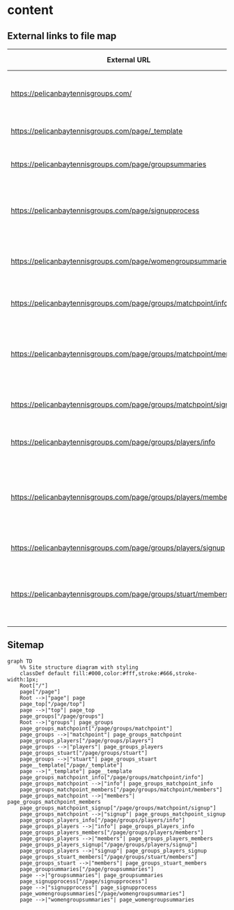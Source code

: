 # content

## External links to file map

| External URL | Repository File | Title and/or Description |
|-------------|-----------------|-------------|
| https://pelicanbaytennisgroups.com/ | [page/top.md](/page/top.md) | Tennis Groups at Pelican Bay (Landing page) |
| https://pelicanbaytennisgroups.com/page/_template | [page/_template.md](/page/_template.md) | example (Information on Groups) |
| https://pelicanbaytennisgroups.com/page/groupsummaries | [page/groupsummaries.md](/page/groupsummaries.md) | Men's Tennis Groups (Information on Groups) |
| https://pelicanbaytennisgroups.com/page/signupprocess | [page/signupprocess.md](/page/signupprocess.md) | Monthly Signup for Matches (Chelsea and GroupPairings Tool) |
| https://pelicanbaytennisgroups.com/page/womengroupsummaries | [page/womengroupsummaries.md](/page/womengroupsummaries.md) | Women's Tennis Groups (Information on Groups) |
| https://pelicanbaytennisgroups.com/page/groups/matchpoint/info | [page/groups/matchpoint/info.md](/page/groups/matchpoint/info.md) | MatchPoint Group FAQs (MatchPoint FAQs) |
| https://pelicanbaytennisgroups.com/page/groups/matchpoint/members | [page/groups/matchpoint/members.md](/page/groups/matchpoint/members.md) | MatchPoint Members Page (Current Month Pairings and Next Month Signup) |
| https://pelicanbaytennisgroups.com/page/groups/matchpoint/signup | [page/groups/matchpoint/signup.md](/page/groups/matchpoint/signup.md) | Signup form for MatchPoint members |
| https://pelicanbaytennisgroups.com/page/groups/players/info | [page/groups/players/info.md](/page/groups/players/info.md) | The Players Group FAQs (Players FAQs) |
| https://pelicanbaytennisgroups.com/page/groups/players/members | [page/groups/players/members.md](/page/groups/players/members.md) | Players Members Only (The Players Members Page - Schedules and Signup) |
| https://pelicanbaytennisgroups.com/page/groups/players/signup | [page/groups/players/signup.md](/page/groups/players/signup.md) | Signup form for Players members |
| https://pelicanbaytennisgroups.com/page/groups/stuart/members | [page/groups/stuart/members.md](/page/groups/stuart/members.md) | Stuart MWF Members Only (Current Month Pairings and Next Month Signup) |

## Sitemap

```mermaid
graph TD
    %% Site structure diagram with styling
    classDef default fill:#000,color:#fff,stroke:#666,stroke-width:1px;
    Root["/"]
    page["/page"]
    Root -->|"page"| page
    page_top["/page/top"]
    page -->|"top"| page_top
    page_groups["/page/groups"]
    Root -->|"groups"| page_groups
    page_groups_matchpoint["/page/groups/matchpoint"]
    page_groups -->|"matchpoint"| page_groups_matchpoint
    page_groups_players["/page/groups/players"]
    page_groups -->|"players"| page_groups_players
    page_groups_stuart["/page/groups/stuart"]
    page_groups -->|"stuart"| page_groups_stuart
    page__template["/page/_template"]
    page -->|"_template"| page__template
    page_groups_matchpoint_info["/page/groups/matchpoint/info"]
    page_groups_matchpoint -->|"info"| page_groups_matchpoint_info
    page_groups_matchpoint_members["/page/groups/matchpoint/members"]
    page_groups_matchpoint -->|"members"| page_groups_matchpoint_members
    page_groups_matchpoint_signup["/page/groups/matchpoint/signup"]
    page_groups_matchpoint -->|"signup"| page_groups_matchpoint_signup
    page_groups_players_info["/page/groups/players/info"]
    page_groups_players -->|"info"| page_groups_players_info
    page_groups_players_members["/page/groups/players/members"]
    page_groups_players -->|"members"| page_groups_players_members
    page_groups_players_signup["/page/groups/players/signup"]
    page_groups_players -->|"signup"| page_groups_players_signup
    page_groups_stuart_members["/page/groups/stuart/members"]
    page_groups_stuart -->|"members"| page_groups_stuart_members
    page_groupsummaries["/page/groupsummaries"]
    page -->|"groupsummaries"| page_groupsummaries
    page_signupprocess["/page/signupprocess"]
    page -->|"signupprocess"| page_signupprocess
    page_womengroupsummaries["/page/womengroupsummaries"]
    page -->|"womengroupsummaries"| page_womengroupsummaries
```
